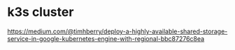 # k3s cluster

https://medium.com/@timhberry/deploy-a-highly-available-shared-storage-service-in-google-kubernetes-engine-with-regional-bbc87276c8ea
